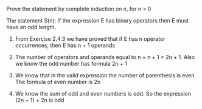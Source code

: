 Prove the statement by complete induction on n, for n > 0

The statement S(n): If the expression E has binary operators then E must have an odd length.

1) From Exercise 2.4.3 we have proved that if E has n operator occurrences, then E has n + 1 operands

2) The number of operators and operands equal to n + n + 1 = 2n + 1. Also we know the odd number has formula 2n + 1

3) We know that in the valid expression the number of parenthesis is even. The formula of even number is 2n

4) We know the sum of odd and even numbers is odd. So the expression (2n + 1) + 2n is odd
